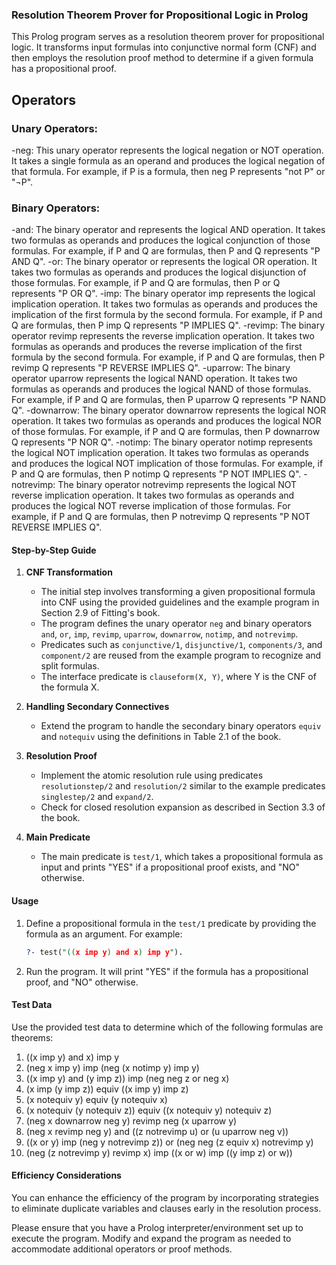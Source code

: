 ### Resolution Theorem Prover for Propositional Logic in Prolog

This Prolog program serves as a resolution theorem prover for propositional logic. It transforms input formulas into conjunctive normal form (CNF) and then employs the resolution proof method to determine if a given formula has a propositional proof.

## Operators

### Unary Operators: 
  -neg: This unary operator represents the logical negation or NOT operation. It takes a single formula as an operand and produces the logical negation of that formula. For example, if P is a formula, then neg P represents "not P" or "¬P".

### Binary Operators:

  -and: The binary operator and represents the logical AND operation. It takes two formulas as operands and produces the logical conjunction of those formulas. For example, if P and Q are formulas, then P and Q represents "P AND Q".
  -or: The binary operator or represents the logical OR operation. It takes two formulas as operands and produces the logical disjunction of those formulas. For example, if P and Q are formulas, then P or Q represents "P OR Q".
  -imp: The binary operator imp represents the logical implication operation. It takes two formulas as operands and produces the implication of the first formula by the second formula. For example, if P and Q are formulas, then P imp Q represents "P IMPLIES Q".
  -revimp: The binary operator revimp represents the reverse implication operation. It takes two formulas as operands and produces the reverse implication of the first formula by the second formula. For example, if P and Q are formulas, then P revimp Q represents "P REVERSE IMPLIES Q".
  -uparrow: The binary operator uparrow represents the logical NAND operation. It takes two formulas as operands and produces the logical NAND of those formulas. For example, if P and Q are formulas, then P uparrow Q represents "P NAND Q".
  -downarrow: The binary operator downarrow represents the logical NOR operation. It takes two formulas as operands and produces the logical NOR of those formulas. For example, if P and Q are formulas, then P downarrow Q represents "P NOR Q".
  -notimp: The binary operator notimp represents the logical NOT implication operation. It takes two formulas as operands and produces the logical NOT implication of those formulas. For example, if P and Q are formulas, then P notimp Q represents "P NOT IMPLIES Q".
  -notrevimp: The binary operator notrevimp represents the logical NOT reverse implication operation. It takes two formulas as operands and produces the logical NOT reverse implication of those formulas. For example, if P and Q are formulas, then P notrevimp Q represents "P NOT REVERSE IMPLIES Q".

#### Step-by-Step Guide

1. **CNF Transformation**
   - The initial step involves transforming a given propositional formula into CNF using the provided guidelines and the example program in Section 2.9 of Fitting's book.
   - The program defines the unary operator `neg` and binary operators `and`, `or`, `imp`, `revimp`, `uparrow`, `downarrow`, `notimp`, and `notrevimp`.
   - Predicates such as `conjunctive/1`, `disjunctive/1`, `components/3`, and `component/2` are reused from the example program to recognize and split formulas.
   - The interface predicate is `clauseform(X, Y)`, where Y is the CNF of the formula X.

2. **Handling Secondary Connectives**
   - Extend the program to handle the secondary binary operators `equiv` and `notequiv` using the definitions in Table 2.1 of the book.

3. **Resolution Proof**
   - Implement the atomic resolution rule using predicates `resolutionstep/2` and `resolution/2` similar to the example predicates `singlestep/2` and `expand/2`.
   - Check for closed resolution expansion as described in Section 3.3 of the book.

4. **Main Predicate**
   - The main predicate is `test/1`, which takes a propositional formula as input and prints "YES" if a propositional proof exists, and "NO" otherwise.

#### Usage

1. Define a propositional formula in the `test/1` predicate by providing the formula as an argument. For example:
   ```prolog
   ?- test("((x imp y) and x) imp y").
   ```
2. Run the program. It will print "YES" if the formula has a propositional proof, and "NO" otherwise.

#### Test Data

Use the provided test data to determine which of the following formulas are theorems:
1. ((x imp y) and x) imp y
2. (neg x imp y) imp (neg (x notimp y) imp y)
3. ((x imp y) and (y imp z)) imp (neg neg z or neg x)
4. (x imp (y imp z)) equiv ((x imp y) imp z)
5. (x notequiv y) equiv (y notequiv x)
6. (x notequiv (y notequiv z)) equiv ((x notequiv y) notequiv z)
7. (neg x downarrow neg y) revimp neg (x uparrow y)
8. (neg x revimp neg y) and ((z notrevimp u) or (u uparrow neg v))
9. ((x or y) imp (neg y notrevimp z)) or (neg neg (z equiv x) notrevimp y)
10. (neg (z notrevimp y) revimp x) imp ((x or w) imp ((y imp z) or w))

#### Efficiency Considerations

You can enhance the efficiency of the program by incorporating strategies to eliminate duplicate variables and clauses early in the resolution process.

Please ensure that you have a Prolog interpreter/environment set up to execute the program. Modify and expand the program as needed to accommodate additional operators or proof methods.
